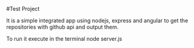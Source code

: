 #Test Project

It is a simple integrated app using nodejs, express and angular to get the repositories with github api and output them.

To run it execute in the terminal node server.js
